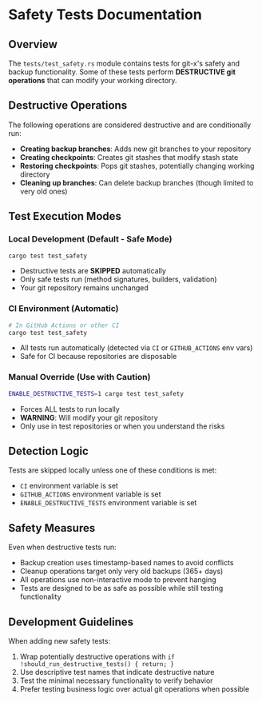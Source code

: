 # Safety Tests Documentation

## Overview

The `tests/test_safety.rs` module contains tests for git-x's safety and backup functionality. Some of these tests perform **DESTRUCTIVE git operations** that can modify your working directory.

## Destructive Operations

The following operations are considered destructive and are conditionally run:

- **Creating backup branches**: Adds new git branches to your repository
- **Creating checkpoints**: Creates git stashes that modify stash state
- **Restoring checkpoints**: Pops git stashes, potentially changing working directory
- **Cleaning up branches**: Can delete backup branches (though limited to very old ones)

## Test Execution Modes

### Local Development (Default - Safe Mode)
```bash
cargo test test_safety
```
- Destructive tests are **SKIPPED** automatically
- Only safe tests run (method signatures, builders, validation)
- Your git repository remains unchanged

### CI Environment (Automatic)
```bash
# In GitHub Actions or other CI
cargo test test_safety
```
- All tests run automatically (detected via `CI` or `GITHUB_ACTIONS` env vars)
- Safe for CI because repositories are disposable

### Manual Override (Use with Caution)
```bash
ENABLE_DESTRUCTIVE_TESTS=1 cargo test test_safety
```
- Forces ALL tests to run locally
- **WARNING**: Will modify your git repository
- Only use in test repositories or when you understand the risks

## Detection Logic

Tests are skipped locally unless one of these conditions is met:
- `CI` environment variable is set
- `GITHUB_ACTIONS` environment variable is set  
- `ENABLE_DESTRUCTIVE_TESTS` environment variable is set

## Safety Measures

Even when destructive tests run:
- Backup creation uses timestamp-based names to avoid conflicts
- Cleanup operations target only very old backups (365+ days)
- All operations use non-interactive mode to prevent hanging
- Tests are designed to be as safe as possible while still testing functionality

## Development Guidelines

When adding new safety tests:
1. Wrap potentially destructive operations with `if !should_run_destructive_tests() { return; }`
2. Use descriptive test names that indicate destructive nature
3. Test the minimal necessary functionality to verify behavior
4. Prefer testing business logic over actual git operations when possible